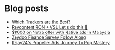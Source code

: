 # Blog posts
<!-- BLOG-POST-LIST:START -->
- [Which Trackers are the Best?](https://afflift.com/f/threads/which-trackers-are-the-best.9125/)
- [Revcontent RON + VSL Let&#39;s do this 🚀](https://afflift.com/f/threads/revcontent-ron-vsl-lets-do-this-%F0%9F%9A%80.9662/)
- [$8000 on Nutra offer with Native ads in Malaysia](https://afflift.com/f/threads/8000-on-nutra-offer-with-native-ads-in-malaysia.10175/)
- [Zeydoo Finance Survey Follow Along](https://afflift.com/f/threads/zeydoo-finance-survey-follow-along.10174/)
- [Itsjay24&#39;s Propeller Ads Journey To Pop Mastery](https://afflift.com/f/threads/itsjay24s-propeller-ads-journey-to-pop-mastery.10146/)
<!-- BLOG-POST-LIST:END -->
